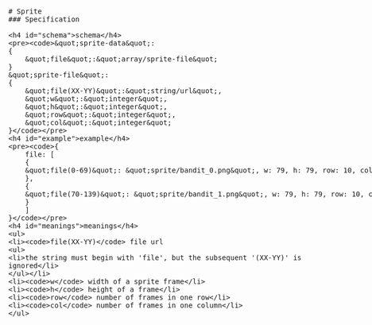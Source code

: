 <!DOCTYPE html>
<html>
<title>F.LF/spec/sprite</title>

<xmp theme="projectF">
# Sprite
### Specification

#### schema
```
"sprite-data":
{
	"file":"array/sprite-file"
}
"sprite-file":
{
	"file(XX-YY)":"string/url",
	"w":"integer",
	"h":"integer",
	"row":"integer",
	"col":"integer"
}
```

#### example
```
{
	file: [
	{
	"file(0-69)": "sprite/bandit_0.png", w: 79, h: 79, row: 10, col: 7
	},
	{
	"file(70-139)": "sprite/bandit_1.png", w: 79, h: 79, row: 10, col: 7
	}
	]
}
```

#### meanings
- `file(XX-YY)` file url
	- the string must begin with 'file', but the subsequent '(XX-YY)' is ignored
- `w` width of a sprite frame
- `h` height of a frame
- `row` number of frames in one row
- `col` number of frames in one column
</xmp>

<script src="strapdown_0_2/strapdown.js"></script>
</html>
